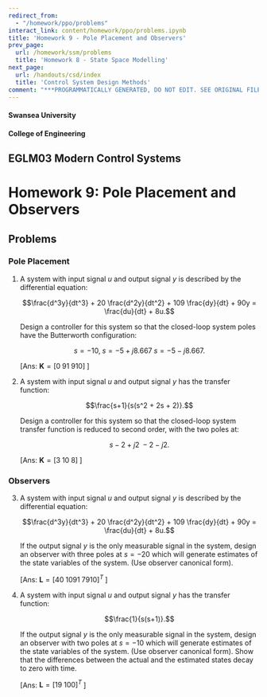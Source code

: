 ```yaml
---
redirect_from:
  - "/homework/ppo/problems"
interact_link: content/homework/ppo/problems.ipynb
title: 'Homework 9 - Pole Placement and Observers'
prev_page:
  url: /homework/ssm/problems
  title: 'Homework 8 - State Space Modelling'
next_page:
  url: /handouts/csd/index
  title: 'Control System Design Methods'
comment: "***PROGRAMMATICALLY GENERATED, DO NOT EDIT. SEE ORIGINAL FILES IN /content***"
---
```


#### Swansea University
#### College of Engineering

## EGLM03 Modern Control Systems

# Homework 9: Pole Placement and Observers

## Problems

### Pole Placement

1. A system with input signal $u$ and output signal $y$ is described by the differential equation:
  
   $$\frac{d^3y}{dt^3} + 20 \frac{d^2y}{dt^2} + 109 \frac{dy}{dt} + 90y = \frac{du}{dt} + 8u.$$

   Design a controller for this system so that the closed-loop system poles have the Butterworth configuration:
   
   $$s=-10,\;s=-5+j8.667\;s=-5-j8.667.$$
   
   [Ans: $\mathbf{K} = [0\; 91\; 910]\;$]


2. A system with input signal $u$ and output signal $y$ has the transfer function:

   $$\frac{s+1}{s(s^2 + 2s + 2)}.$$

   Design a controller for this system so that the closed-loop system transfer function is reduced to second
   order, with the two poles at:
    
   $$s -2 + j2\; -2 -j2.$$
 
   [Ans: $\mathbf{K} = [3\; 10\; 8]\;$]

### Observers

3. A system with input signal $u$ and output signal $y$ is described by the differential equation:

   $$\frac{d^3y}{dt^3} + 20 \frac{d^2y}{dt^2} + 109 \frac{dy}{dt} + 90y = \frac{du}{dt} + 8u.$$

   If the output signal $y$ is the only measurable signal in the system, design an observer with three poles at      $s = -20$ which will generate estimates of the state variables of the system. (Use observer canonical form).

   [Ans: $\mathbf{L} = [40\;1091\;7910]^T\;$]


4. A system with input signal $u$ and output signal $y$ has the transfer function:

   $$\frac{1}{s(s+1)}.$$

   If the output signal $y$ is the only measurable signal in the system, design an observer with two poles at $s=-10$ which will generate estimates of the state variables of the system. (Use observer canonical form). Show that the differences between the actual and the estimated states decay to zero with time.
   
   [Ans: $\mathbf{L} = [19\;100]^T\;$]
